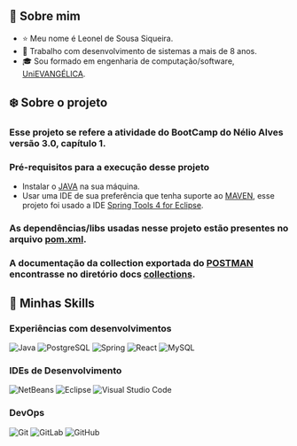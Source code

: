 ## :boy: Sobre mim
* :star: Meu nome é Leonel de Sousa Siqueira.
* :briefcase: Trabalho com desenvolvimento de sistemas a mais de 8 anos.
* :mortar_board: Sou formado em engenharia de computação/software, [UniEVANGÉLICA](https://www4.unievangelica.edu.br/).

## :snowflake: Sobre o projeto
### Esse projeto se refere a atividade do BootCamp do Nélio Alves versão 3.0, capítulo 1.
### Pré-requisitos para a execução desse projeto
* Instalar o [JAVA](https://www.oracle.com/br/java/technologies/javase/javase8-archive-downloads.html) na sua máquina.
* Usar uma IDE de sua preferência que tenha suporte ao [MAVEN](https://maven.apache.org/), esse projeto foi usado a IDE [Spring Tools 4 for Eclipse](https://spring.io/tools).
### As dependências/libs usadas nesse projeto estão presentes no arquivo [pom.xml](./backend/pom.xml).
### A documentação da collection exportada do [POSTMAN](https://www.postman.com/) encontrasse no diretório docs [collections](./backend/docs/DsCatalog-3.0-activity-cap1.postman_collection.json).

## :rocket: Minhas Skills
### Experiências com desenvolvimentos
![Java](https://img.shields.io/badge/-Java-333333?style=flat&logo=Java&logoColor=007396)
![PostgreSQL](https://img.shields.io/badge/-PostgreSQL-333333?style=flat&logo=postgresql)
![Spring](https://img.shields.io/badge/-Spring-333333?style=flat&logo=spring)
![React](https://img.shields.io/badge/-React-333333?style=flat&logo=react)
![MySQL](https://img.shields.io/badge/-MySQL-333333?style=flat&logo=mysql)
### IDEs de Desenvolvimento
![NetBeans](https://img.shields.io/badge/-NetBeans-333333?style=flat&logo=apachenetbeanside)
![Eclipse](https://img.shields.io/badge/-Eclipse-333333?style=flat&logo=eclipse-ide&logoColor=2C2255)
![Visual Studio Code](https://img.shields.io/badge/-Visual%20Studio%20Code-333333?style=flat&logo=visual-studio-code&logoColor=007ACC)
### DevOps
![Git](https://img.shields.io/badge/-Git-333333?style=flat&logo=git)
![GitLab](https://img.shields.io/badge/-GitLab-333333?style=flat&logo=gitlab)
![GitHub](https://img.shields.io/badge/-GitHub-333333?style=flat&logo=github)

